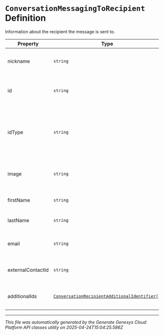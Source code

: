 # `ConversationMessagingToRecipient` Definition

Information about the recipient the message is sent to.

| Property | Type | Required | Description |
|----------|------|----------|-------------|
| nickname | `string` | No | Nickname or display name of the recipient. |
| id | `string` | Yes | The recipient ID specific to the provider. |
| idType | `string` | No | The recipient ID type. This is used to indicate the format used for the ID. |
| image | `string` | No | URL of an image that represents the recipient. |
| firstName | `string` | No | First name of the recipient. |
| lastName | `string` | No | Last name of the recipient. |
| email | `string` | No | E-mail address of the recipient. |
| externalContactId | `string` | No | The identifier of the external contact. |
| additionalIds | [`ConversationRecipientAdditionalIdentifier[]`](conversationrecipientadditionalidentifier-definition.md) | No | List of recipient additional identifiers |

---

*This file was automatically generated by the Generate Genesys Cloud Platform API classes utility on 2025-04-24T15:04:25.586Z*